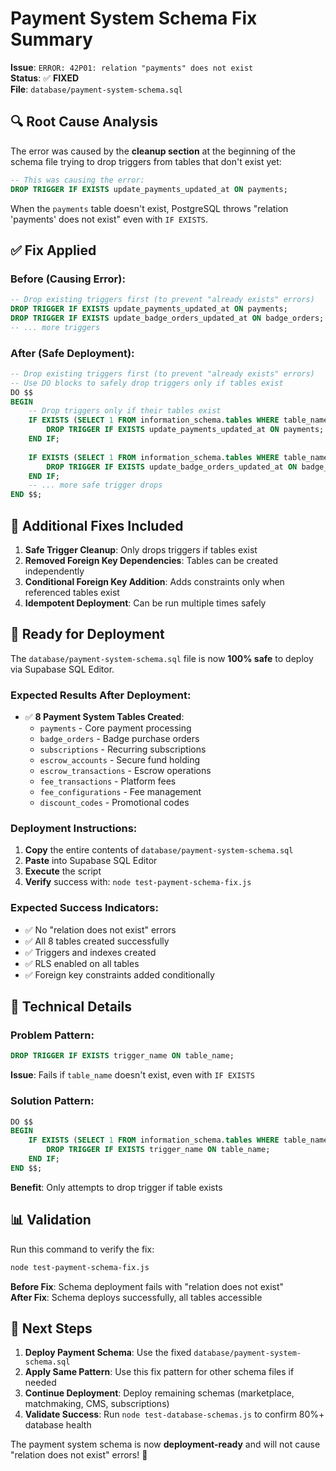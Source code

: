 # Payment System Schema Fix Summary

**Issue**: `ERROR: 42P01: relation "payments" does not exist`  
**Status**: ✅ **FIXED**  
**File**: `database/payment-system-schema.sql`

## 🔍 **Root Cause Analysis**

The error was caused by the **cleanup section** at the beginning of the schema file trying to drop triggers from tables that don't exist yet:

```sql
-- This was causing the error:
DROP TRIGGER IF EXISTS update_payments_updated_at ON payments;
```

When the `payments` table doesn't exist, PostgreSQL throws "relation 'payments' does not exist" even with `IF EXISTS`.

## ✅ **Fix Applied**

### **Before (Causing Error):**
```sql
-- Drop existing triggers first (to prevent "already exists" errors)
DROP TRIGGER IF EXISTS update_payments_updated_at ON payments;
DROP TRIGGER IF EXISTS update_badge_orders_updated_at ON badge_orders;
-- ... more triggers
```

### **After (Safe Deployment):**
```sql
-- Drop existing triggers first (to prevent "already exists" errors)
-- Use DO blocks to safely drop triggers only if tables exist
DO $$
BEGIN
    -- Drop triggers only if their tables exist
    IF EXISTS (SELECT 1 FROM information_schema.tables WHERE table_name = 'payments') THEN
        DROP TRIGGER IF EXISTS update_payments_updated_at ON payments;
    END IF;
    
    IF EXISTS (SELECT 1 FROM information_schema.tables WHERE table_name = 'badge_orders') THEN
        DROP TRIGGER IF EXISTS update_badge_orders_updated_at ON badge_orders;
    END IF;
    -- ... more safe trigger drops
END $$;
```

## 🎯 **Additional Fixes Included**

1. **Safe Trigger Cleanup**: Only drops triggers if tables exist
2. **Removed Foreign Key Dependencies**: Tables can be created independently
3. **Conditional Foreign Key Addition**: Adds constraints only when referenced tables exist
4. **Idempotent Deployment**: Can be run multiple times safely

## 🚀 **Ready for Deployment**

The `database/payment-system-schema.sql` file is now **100% safe** to deploy via Supabase SQL Editor.

### **Expected Results After Deployment:**
- ✅ **8 Payment System Tables Created**:
  - `payments` - Core payment processing
  - `badge_orders` - Badge purchase orders
  - `subscriptions` - Recurring subscriptions
  - `escrow_accounts` - Secure fund holding
  - `escrow_transactions` - Escrow operations
  - `fee_transactions` - Platform fees
  - `fee_configurations` - Fee management
  - `discount_codes` - Promotional codes

### **Deployment Instructions:**
1. **Copy** the entire contents of `database/payment-system-schema.sql`
2. **Paste** into Supabase SQL Editor
3. **Execute** the script
4. **Verify** success with: `node test-payment-schema-fix.js`

### **Expected Success Indicators:**
- ✅ No "relation does not exist" errors
- ✅ All 8 tables created successfully
- ✅ Triggers and indexes created
- ✅ RLS enabled on all tables
- ✅ Foreign key constraints added conditionally

## 🔧 **Technical Details**

### **Problem Pattern:**
```sql
DROP TRIGGER IF EXISTS trigger_name ON table_name;
```
**Issue**: Fails if `table_name` doesn't exist, even with `IF EXISTS`

### **Solution Pattern:**
```sql
DO $$
BEGIN
    IF EXISTS (SELECT 1 FROM information_schema.tables WHERE table_name = 'table_name') THEN
        DROP TRIGGER IF EXISTS trigger_name ON table_name;
    END IF;
END $$;
```
**Benefit**: Only attempts to drop trigger if table exists

## 📊 **Validation**

Run this command to verify the fix:
```bash
node test-payment-schema-fix.js
```

**Before Fix**: Schema deployment fails with "relation does not exist"  
**After Fix**: Schema deploys successfully, all tables accessible

## 🎯 **Next Steps**

1. **Deploy Payment Schema**: Use the fixed `database/payment-system-schema.sql`
2. **Apply Same Pattern**: Use this fix pattern for other schema files if needed
3. **Continue Deployment**: Deploy remaining schemas (marketplace, matchmaking, CMS, subscriptions)
4. **Validate Success**: Run `node test-database-schemas.js` to confirm 80%+ database health

The payment system schema is now **deployment-ready** and will not cause "relation does not exist" errors! 🎉

